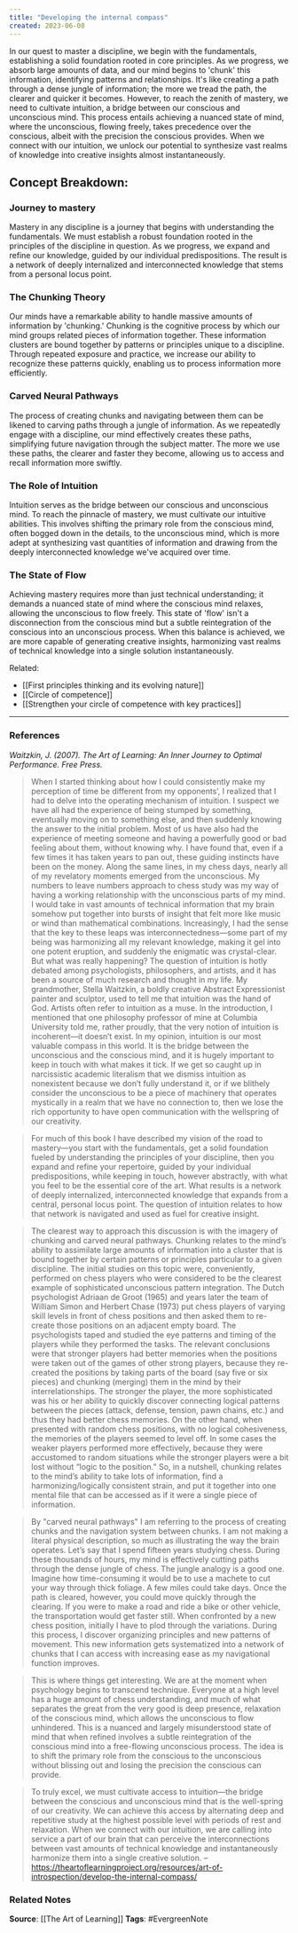 ```yaml
---
title: "Developing the internal compass"
created: 2023-06-08
---
```


In our quest to master a discipline, we begin with the fundamentals, establishing a solid foundation rooted in core principles. As we progress, we absorb large amounts of data, and our mind begins to 'chunk' this information, identifying patterns and relationships. It's like creating a path through a dense jungle of information; the more we tread the path, the clearer and quicker it becomes. However, to reach the zenith of mastery, we need to cultivate intuition, a bridge between our conscious and unconscious mind. This process entails achieving a nuanced state of mind, where the unconscious, flowing freely, takes precedence over the conscious, albeit with the precision the conscious provides. When we connect with our intuition, we unlock our potential to synthesize vast realms of knowledge into creative insights almost instantaneously.

## Concept Breakdown:

### Journey to mastery 
Mastery in any discipline is a journey that begins with understanding the fundamentals. We must establish a robust foundation rooted in the principles of the discipline in question. As we progress, we expand and refine our knowledge, guided by our individual predispositions. The result is a network of deeply internalized and interconnected knowledge that stems from a personal locus point.

### The Chunking Theory
Our minds have a remarkable ability to handle massive amounts of information by 'chunking.' Chunking is the cognitive process by which our mind groups related pieces of information together. These information clusters are bound together by patterns or principles unique to a discipline. Through repeated exposure and practice, we increase our ability to recognize these patterns quickly, enabling us to process information more efficiently.

### Carved Neural Pathways 
The process of creating chunks and navigating between them can be likened to carving paths through a jungle of information. As we repeatedly engage with a discipline, our mind effectively creates these paths, simplifying future navigation through the subject matter. The more we use these paths, the clearer and faster they become, allowing us to access and recall information more swiftly.

### The Role of Intuition 
Intuition serves as the bridge between our conscious and unconscious mind. To reach the pinnacle of mastery, we must cultivate our intuitive abilities. This involves shifting the primary role from the conscious mind, often bogged down in the details, to the unconscious mind, which is more adept at synthesizing vast quantities of information and drawing from the deeply interconnected knowledge we've acquired over time.

### The State of Flow
Achieving mastery requires more than just technical understanding; it demands a nuanced state of mind where the conscious mind relaxes, allowing the unconscious to flow freely. This state of 'flow' isn't a disconnection from the conscious mind but a subtle reintegration of the conscious into an unconscious process. When this balance is achieved, we are more capable of generating creative insights, harmonizing vast realms of technical knowledge into a single solution instantaneously.

Related:
- [[First principles thinking and its evolving nature]]
- [[Circle of competence]]
- [[Strengthen your circle of competence with key practices]]

---
### References

*Waitzkin, J. (2007). The Art of Learning: An Inner Journey to Optimal Performance. Free Press.*

> When I started thinking about how I could consistently make my perception of time be different from my opponents’, I realized that I had to delve into the operating mechanism of intuition. I suspect we have all had the experience of being stumped by something, eventually moving on to something else, and then suddenly knowing the answer to the initial problem. Most of us have also had the experience of meeting someone and having a powerfully good or bad feeling about them, without knowing why. I have found that, even if a few times it has taken years to pan out, these guiding instincts have been on the money. Along the same lines, in my chess days, nearly all of my revelatory moments emerged from the unconscious. My numbers to leave numbers approach to chess study was my way of having a working relationship with the unconscious parts of my mind. I would take in vast amounts of technical information that my brain somehow put together into bursts of insight that felt more like music or wind than mathematical combinations. Increasingly, I had the sense that the key to these leaps was interconnectedness—some part of my being was harmonizing all my relevant knowledge, making it gel into one potent eruption, and suddenly the enigmatic was crystal-clear. But what was really happening? The question of intuition is hotly debated among psychologists, philosophers, and artists, and it has been a source of much research and thought in my life. My grandmother, Stella Waitzkin, a boldly creative Abstract Expressionist painter and sculptor, used to tell me that intuition was the hand of God. Artists often refer to intuition as a muse. In the introduction, I mentioned that one philosophy professor of mine at Columbia University told me, rather proudly, that the very notion of intuition is incoherent—it doesn’t exist. In my opinion, intuition is our most valuable compass in this world. It is the bridge between the unconscious and the conscious mind, and it is hugely important to keep in touch with what makes it tick. If we get so caught up in narcissistic academic literalism that we dismiss intuition as nonexistent because we don’t fully understand it, or if we blithely consider the unconscious to be a piece of machinery that operates mystically in a realm that we have no connection to, then we lose the rich opportunity to have open communication with the wellspring of our creativity.

> For much of this book I have described my vision of the road to mastery—you start with the fundamentals, get a solid foundation fueled by understanding the principles of your discipline, then you expand and refine your repertoire, guided by your individual predispositions, while keeping in touch, however abstractly, with what you feel to be the essential core of the art. What results is a network of deeply internalized, interconnected knowledge that expands from a central, personal locus point. The question of intuition relates to how that network is navigated and used as fuel for creative insight.

> The clearest way to approach this discussion is with the imagery of chunking and carved neural pathways. Chunking relates to the mind’s ability to assimilate large amounts of information into a cluster that is bound together by certain patterns or principles particular to a given discipline. The initial studies on this topic were, conveniently, performed on chess players who were considered to be the clearest example of sophisticated unconscious pattern integration. The Dutch psychologist Adriaan de Groot (1965) and years later the team of William Simon and Herbert Chase (1973) put chess players of varying skill levels in front of chess positions and then asked them to re-create those positions on an adjacent empty board. The psychologists taped and studied the eye patterns and timing of the players while they performed the tasks. The relevant conclusions were that stronger players had better memories when the positions were taken out of the games of other strong players, because they re-created the positions by taking parts of the board (say five or six pieces) and chunking (merging) them in the mind by their interrelationships. The stronger the player, the more sophisticated was his or her ability to quickly discover connecting logical patterns between the pieces (attack, defense, tension, pawn chains, etc.) and thus they had better chess memories. On the other hand, when presented with random chess positions, with no logical cohesiveness, the memories of the players seemed to level off. In some cases the weaker players performed more effectively, because they were accustomed to random situations while the stronger players were a bit lost without “logic to the position.” So, in a nutshell, chunking relates to the mind’s ability to take lots of information, find a harmonizing/logically consistent strain, and put it together into one mental file that can be accessed as if it were a single piece of information.

> By "carved neural pathways" I am referring to the process of creating chunks and the navigation system between chunks. I am not making a literal physical description, so much as illustrating the way the brain operates. Let’s say that I spend fifteen years studying chess. During these thousands of hours, my mind is effectively cutting paths through the dense jungle of chess. The jungle analogy is a good one. Imagine how time-consuming it would be to use a machete to cut your way through thick foliage. A few miles could take days. Once the path is cleared, however, you could move quickly through the clearing. If you were to make a road and ride a bike or other vehicle, the transportation would get faster still. When confronted by a new chess position, initially I have to plod through the variations. During this process, I discover organizing principles and new patterns of movement. This new information gets systematized into a network of chunks that I can access with increasing ease as my navigational function improves.

> This is where things get interesting. We are at the moment when psychology begins to transcend technique. Everyone at a high level has a huge amount of chess understanding, and much of what separates the great from the very good is deep presence, relaxation of the conscious mind, which allows the unconscious to flow unhindered. This is a nuanced and largely misunderstood state of mind that when refined involves a subtle reintegration of the conscious mind into a free-flowing unconscious process. The idea is to shift the primary role from the conscious to the unconscious without blissing out and losing the precision the conscious can provide.

> To truly excel, we must cultivate access to intuition—the bridge between the conscious and unconscious mind that is the well-spring of our creativity. We can achieve this access by alternating deep and repetitive study at the highest possible level with periods of rest and relaxation. When we connect with our intuition, we are calling into service a part of our brain that can perceive the interconnections between vast amounts of technical knowledge and instantaneously harmonize them into a single creative solution. – https://theartoflearningproject.org/resources/art-of-introspection/develop-the-internal-compass/

### Related Notes
**Source**: [[The Art of Learning]]
**Tags**: #EvergreenNote
